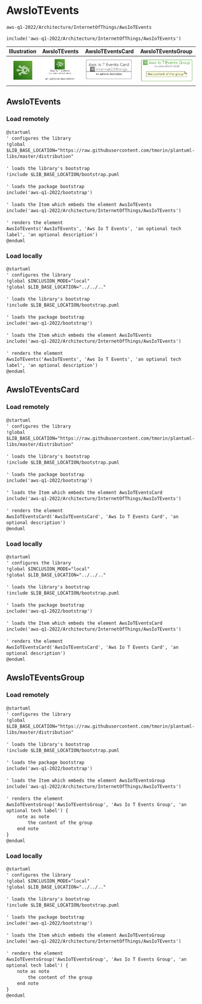 # AwsIoTEvents


```text
aws-q1-2022/Architecture/InternetOfThings/AwsIoTEvents
```

```text
include('aws-q1-2022/Architecture/InternetOfThings/AwsIoTEvents')
```



| Illustration | AwsIoTEvents | AwsIoTEventsCard | AwsIoTEventsGroup |
| :---: | :---: | :---: | :---: |
| ![illustration for Illustration](../../../aws-q1-2022/Architecture/InternetOfThings/AwsIoTEvents.png) | ![illustration for AwsIoTEvents](../../../aws-q1-2022/Architecture/InternetOfThings/AwsIoTEvents.Local.png) | ![illustration for AwsIoTEventsCard](../../../aws-q1-2022/Architecture/InternetOfThings/AwsIoTEventsCard.Local.png) | ![illustration for AwsIoTEventsGroup](../../../aws-q1-2022/Architecture/InternetOfThings/AwsIoTEventsGroup.Local.png) |




## AwsIoTEvents

### Load remotely
```plantuml
@startuml
' configures the library
!global $LIB_BASE_LOCATION="https://raw.githubusercontent.com/tmorin/plantuml-libs/master/distribution"

' loads the library's bootstrap
!include $LIB_BASE_LOCATION/bootstrap.puml

' loads the package bootstrap
include('aws-q1-2022/bootstrap')

' loads the Item which embeds the element AwsIoTEvents
include('aws-q1-2022/Architecture/InternetOfThings/AwsIoTEvents')

' renders the element
AwsIoTEvents('AwsIoTEvents', 'Aws Io T Events', 'an optional tech label', 'an optional description')
@enduml
```

### Load locally
```plantuml
@startuml
' configures the library
!global $INCLUSION_MODE="local"
!global $LIB_BASE_LOCATION="../../.."

' loads the library's bootstrap
!include $LIB_BASE_LOCATION/bootstrap.puml

' loads the package bootstrap
include('aws-q1-2022/bootstrap')

' loads the Item which embeds the element AwsIoTEvents
include('aws-q1-2022/Architecture/InternetOfThings/AwsIoTEvents')

' renders the element
AwsIoTEvents('AwsIoTEvents', 'Aws Io T Events', 'an optional tech label', 'an optional description')
@enduml
```

## AwsIoTEventsCard

### Load remotely
```plantuml
@startuml
' configures the library
!global $LIB_BASE_LOCATION="https://raw.githubusercontent.com/tmorin/plantuml-libs/master/distribution"

' loads the library's bootstrap
!include $LIB_BASE_LOCATION/bootstrap.puml

' loads the package bootstrap
include('aws-q1-2022/bootstrap')

' loads the Item which embeds the element AwsIoTEventsCard
include('aws-q1-2022/Architecture/InternetOfThings/AwsIoTEvents')

' renders the element
AwsIoTEventsCard('AwsIoTEventsCard', 'Aws Io T Events Card', 'an optional description')
@enduml
```

### Load locally
```plantuml
@startuml
' configures the library
!global $INCLUSION_MODE="local"
!global $LIB_BASE_LOCATION="../../.."

' loads the library's bootstrap
!include $LIB_BASE_LOCATION/bootstrap.puml

' loads the package bootstrap
include('aws-q1-2022/bootstrap')

' loads the Item which embeds the element AwsIoTEventsCard
include('aws-q1-2022/Architecture/InternetOfThings/AwsIoTEvents')

' renders the element
AwsIoTEventsCard('AwsIoTEventsCard', 'Aws Io T Events Card', 'an optional description')
@enduml
```

## AwsIoTEventsGroup

### Load remotely
```plantuml
@startuml
' configures the library
!global $LIB_BASE_LOCATION="https://raw.githubusercontent.com/tmorin/plantuml-libs/master/distribution"

' loads the library's bootstrap
!include $LIB_BASE_LOCATION/bootstrap.puml

' loads the package bootstrap
include('aws-q1-2022/bootstrap')

' loads the Item which embeds the element AwsIoTEventsGroup
include('aws-q1-2022/Architecture/InternetOfThings/AwsIoTEvents')

' renders the element
AwsIoTEventsGroup('AwsIoTEventsGroup', 'Aws Io T Events Group', 'an optional tech label') {
    note as note
        the content of the group
    end note
}
@enduml
```

### Load locally
```plantuml
@startuml
' configures the library
!global $INCLUSION_MODE="local"
!global $LIB_BASE_LOCATION="../../.."

' loads the library's bootstrap
!include $LIB_BASE_LOCATION/bootstrap.puml

' loads the package bootstrap
include('aws-q1-2022/bootstrap')

' loads the Item which embeds the element AwsIoTEventsGroup
include('aws-q1-2022/Architecture/InternetOfThings/AwsIoTEvents')

' renders the element
AwsIoTEventsGroup('AwsIoTEventsGroup', 'Aws Io T Events Group', 'an optional tech label') {
    note as note
        the content of the group
    end note
}
@enduml
```

